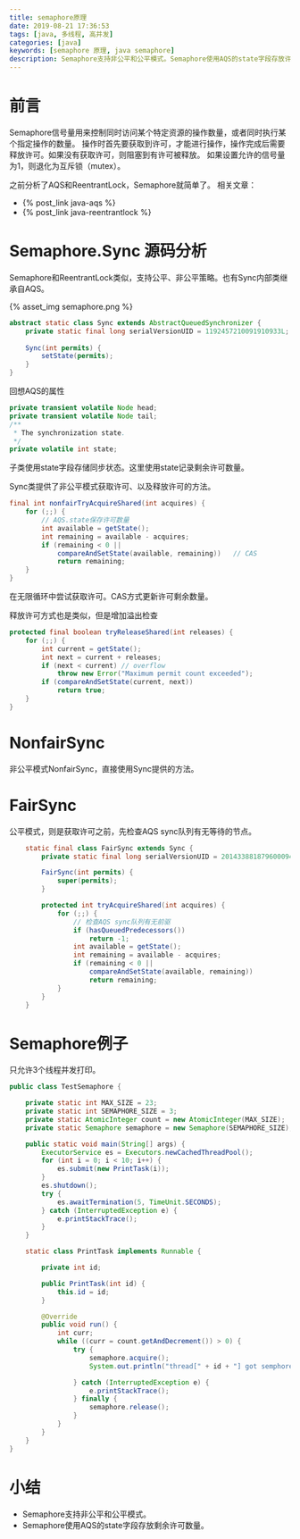 ```yaml
---
title: semaphore原理
date: 2019-08-21 17:36:53
tags: [java, 多线程, 高并发]
categories: [java]
keywords: [semaphore 原理, java semaphore]
description: Semaphore支持非公平和公平模式。Semaphore使用AQS的state字段存放许可数量。
---
```


# 前言

Semaphore信号量用来控制同时访问某个特定资源的操作数量，或者同时执行某个指定操作的数量。
操作时首先要获取到许可，才能进行操作，操作完成后需要释放许可。如果没有获取许可，则阻塞到有许可被释放。
如果设置允许的信号量为1，则退化为互斥锁（mutex）。

之前分析了AQS和ReentrantLock，Semaphore就简单了。
相关文章：
- {% post_link java-aqs %}
- {% post_link java-reentrantlock %}

<!-- more -->

# Semaphore.Sync 源码分析

Semaphore和ReentrantLock类似，支持公平、非公平策略。也有Sync内部类继承自AQS。

{% asset_img semaphore.png %}

```java
abstract static class Sync extends AbstractQueuedSynchronizer {
    private static final long serialVersionUID = 1192457210091910933L;
    
    Sync(int permits) {
        setState(permits);
    }
}
```
回想AQS的属性
```java
private transient volatile Node head;
private transient volatile Node tail;
/**
 * The synchronization state.
 */
private volatile int state;
```
子类使用state字段存储同步状态。这里使用state记录剩余许可数量。

Sync类提供了非公平模式获取许可、以及释放许可的方法。
```java
final int nonfairTryAcquireShared(int acquires) {
    for (;;) {
        // AQS.state保存许可数量
        int available = getState();
        int remaining = available - acquires;
        if (remaining < 0 ||
            compareAndSetState(available, remaining))   // CAS
            return remaining;
    }
}
```
在无限循环中尝试获取许可。CAS方式更新许可剩余数量。

释放许可方式也是类似，但是增加溢出检查
```java
protected final boolean tryReleaseShared(int releases) {
    for (;;) {
        int current = getState();
        int next = current + releases;
        if (next < current) // overflow
            throw new Error("Maximum permit count exceeded");
        if (compareAndSetState(current, next))
            return true;
    }
}
```

# NonfairSync

非公平模式NonfairSync，直接使用Sync提供的方法。

# FairSync

公平模式，则是获取许可之前，先检查AQS sync队列有无等待的节点。
```java
    static final class FairSync extends Sync {
        private static final long serialVersionUID = 2014338818796000944L;

        FairSync(int permits) {
            super(permits);
        }

        protected int tryAcquireShared(int acquires) {
            for (;;) {
                // 检查AQS sync队列有无前驱
                if (hasQueuedPredecessors())
                    return -1;
                int available = getState();
                int remaining = available - acquires;
                if (remaining < 0 ||
                    compareAndSetState(available, remaining))
                    return remaining;
            }
        }
    }
```

# Semaphore例子

只允许3个线程并发打印。
```java
public class TestSemaphore {

    private static int MAX_SIZE = 23;
    private static int SEMAPHORE_SIZE = 3;
    private static AtomicInteger count = new AtomicInteger(MAX_SIZE);
    private static Semaphore semaphore = new Semaphore(SEMAPHORE_SIZE);

    public static void main(String[] args) {
        ExecutorService es = Executors.newCachedThreadPool();
        for (int i = 0; i < 10; i++) {
            es.submit(new PrintTask(i));
        }
        es.shutdown();
        try {
            es.awaitTermination(5, TimeUnit.SECONDS);
        } catch (InterruptedException e) {
            e.printStackTrace();
        }        
    }

    static class PrintTask implements Runnable {

        private int id;

        public PrintTask(int id) {
            this.id = id;
        }

        @Override
        public void run() {
            int curr;
            while ((curr = count.getAndDecrement()) > 0) {
                try {
                    semaphore.acquire();
                    System.out.println("thread[" + id + "] got semphore @ " + curr);

                } catch (InterruptedException e) {
                    e.printStackTrace();
                } finally {
                    semaphore.release();
                }
            }
        }
    }
}
```

# 小结

- Semaphore支持非公平和公平模式。
- Semaphore使用AQS的state字段存放剩余许可数量。
